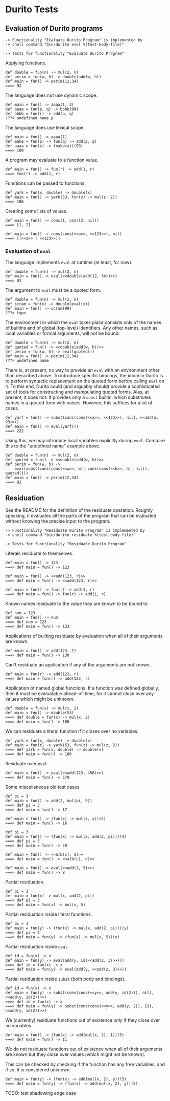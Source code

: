 Durito Tests
============

Evaluation of Durito programs
-----------------------------

    -> Functionality "Evaluate Durito Program" is implemented by
    -> shell command "bin/durito eval %(test-body-file)"

    -> Tests for functionality "Evaluate Durito Program"

Applying functions.

    def double = fun(n) -> mul(2, n)
    def perim = fun(w, h) -> double(add(w, h))
    def main = fun() -> perim(12,34)
    ===> 92

The language does not use dynamic scope.

    def main = fun() -> aaaa(1, 2)
    def aaaa = fun(p, q) -> bbbb(99)
    def bbbb = fun(r) -> add(p, q)
    ???> undefined name p

The language does use lexical scope.

    def main = fun() -> aaaa(1)
    def make = fun(p) -> fun(q) -> add(p, q)
    def aaaa = fun(x) -> (make(x))(99)
    ===> 100

A program may evaluate to a function value.

    def main = fun() -> fun(r) -> add(1, r)
    ===> fun(r) -> add(1, r)

Functions can be passed to functions.

    def yark = fun(x, double) -> double(x)
    def main = fun() -> yark(53, fun(z) -> mul(z, 2))
    ===> 106

Creating some lists of values.

    def main = fun() -> cons(1, cons(2, nil))
    ===> [1, 2]

    def main = fun() -> cons(cons(<<a>>, <<123>>), nil)
    ===> [[<<a>> | <<123>>]]

### Evaluation of `eval`

The language implements `eval` at runtime (at least, for now).

    def double = fun(n) -> mul(2, n)
    def main = fun() -> eval(<<double(add(12, 34))>>)
    ===> 92

The argument to `eval` must be a quoted form.

    def double = fun(n) -> mul(2, n)
    def scram = fun(x) -> double(eval(x))
    def main = fun() -> scram(99)
    ???> type

The environment in which the `eval` takes place consists
only of the names of builtins and of global (top-level)
identifiers.  Any other names, such as local variables
or formal arguments, will not be bound.

    def double = fun(n) -> mul(2, n)
    def quoted = fun() -> <<double(add(w, h))>>
    def perim = fun(w, h) -> eval(quoted())
    def main = fun() -> perim(12,34)
    ???> undefined name

There is, at present, no way to provide an `eval` with an environment
other than described above.  To introduce specific bindings, the idiom
in Durito is to perform syntactic replacement on the quoted form
before calling `eval` on it.  To this end, Durito could (and arguably
should) provide a sophisticated set of tools for constructing and
manipulating quoted forms.  Alas, at present, it does not.  It provides
only a `subst` builtin, which substitutes names in a quoted form with
values.  However, this suffices for a lot of cases.

    def yarf = fun() -> subst(cons(cons(<<a>>, <<123>>), nil), <<add(a, 99)>>)
    def main = fun() -> eval(yarf())
    ===> 222

Using this, we may introduce local variables explicitly during `eval`.
Compare this to the "undefined name" example above.

    def double = fun(n) -> mul(2, n)
    def quoted = fun() -> <<double(add(w, h))>>
    def perim = fun(w, h) ->
        eval(subst(cons(cons(<<w>>, w), cons(cons(<<h>>, h), nil)), quoted()))
    def main = fun() -> perim(12,34)
    ===> 92

Residuation
-----------

See the README for the definition of the residuate operation.  Roughly
speaking, it evaluates all the parts of the program that can be evaluated
without knowing the precise input to the program.

    -> Functionality "Residuate Durito Program" is implemented by
    -> shell command "bin/durito residuate %(test-body-file)"

    -> Tests for functionality "Residuate Durito Program"

Literals residuate to themselves.

    def main = fun() -> 123
    ===> def main = fun() -> 123

    def main = fun() -> <<add(123, r)>>
    ===> def main = fun() -> <<add(123, r)>>

    def main = fun() -> fun(r) -> add(1, r)
    ===> def main = fun() -> fun(r) -> add(1, r)

Known names residuate to the value they are known to be bound to.

    def num = 123
    def main = fun() -> num
    ===> def num = 123
    ===> def main = fun() -> 123

Applications of builting residuate by evaluation when all of their arguments are known.

    def main = fun() -> add(123, 7)
    ===> def main = fun() -> 130

Can't residuate an application if any of the arguments are not known.

    def main = fun(r) -> add(123, r)
    ===> def main = fun(r) -> add(123, r)

Application of named global functions.  If a function was defined globally,
then it must be evaluatable ahead-of-time, for it cannot close over any values
which might be unknown.

    def double = fun(x) -> mul(x, 2)
    def main = fun() -> double(53)
    ===> def double = fun(x) -> mul(x, 2)
    ===> def main = fun() -> 106

We can residuate a literal function if it closes over no variables.

    def yark = fun(x, double) -> double(x)
    def main = fun(r) -> yark(53, fun(z) -> mul(z, 2))
    ===> def yark = fun(x, double) -> double(x)
    ===> def main = fun(r) -> 106

Residuate over `eval`.

    def main = fun() -> eval(<<add(123, 456)>>)
    ===> def main = fun() -> 579

Some miscellaneous old test cases.

    def pi = 3
    def main = fun() -> add(2, mul(pi, 5))
    ===> def pi = 3
    ===> def main = fun() -> 17

    def main = fun() -> (fun(x) -> mul(x, x))(4)
    ===> def main = fun() -> 16

    def pi = 3
    def main = fun() -> (fun(x) -> mul(x, add(2, pi)))(4)
    ===> def pi = 3
    ===> def main = fun() -> 20

    def main = fun() -> <<a(b(c), d)>>
    ===> def main = fun() -> <<a(b(c), d)>>

    def main = fun() -> eval(<<add(3, 5)>>)
    ===> def main = fun() -> 8

Partial residuation.

    def pi = 3
    def main = fun(x) -> mul(x, add(2, pi))
    ===> def pi = 3
    ===> def main = fun(x) -> mul(x, 5)

Partial residuation inside literal functions.

    def pi = 3
    def main = fun(y) -> (fun(x) -> mul(x, add(2, pi)))(y)
    ===> def pi = 3
    ===> def main = fun(y) -> (fun(x) -> mul(x, 5))(y)

Partial residuation inside `eval`.

    def id = fun(x) -> x
    def main = fun(y) -> eval(add(y, id(<<add(2, 3)>>)))
    ===> def id = fun(x) -> x
    ===> def main = fun(y) -> eval(add(y, <<add(2, 3)>>))

Partial residuation inside `subst` (both body and bindings).

    def id = fun(x) -> x
    def main = fun(y) -> subst(cons(cons(<<y>>, add(y, id(2))), nil), <<add(y, id(2))>>)
    ===> def id = fun(x) -> x
    ===> def main = fun(y) -> subst(cons(cons(<<y>>, add(y, 2)), []), <<add(y, id(2))>>)

We (currently) residuate functions out of existence *only* if they
close over no variables.

    def main = fun() -> (fun(x) -> add(mul(x, 2), 1))(5)
    ===> def main = fun() -> 11

We do not residuate functions out of existence when all of their
arguments are known but they close over values (which might not be known).

This can be checked by checking if the function has any free variables,
and if so, it is considered unknown.

    def main = fun(y) -> (fun(x) -> add(mul(x, 2), y))(5)
    ===> def main = fun(y) -> (fun(x) -> add(mul(x, 2), y))(5)

TODO: test shadowing edge case
